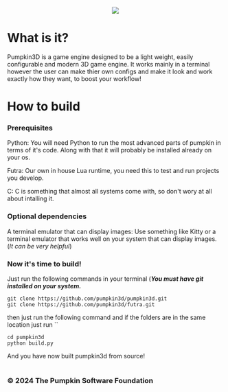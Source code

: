 <p align="center">
    <img src="https://i.imgur.com/NLbzlFQ.png">
</p>


<p align="center">
  <h1>What is it?</h1>
  <p>
    Pumpkin3D is a game engine designed to be a light weight, easily configurable and modern 3D game engine. It works mainly in a terminal however the user can make thier own configs and make it look and work
    exactly how they want, to boost your workflow!
  </p>
</p>

<p align="center">
  <h1>How to build</h1>
  <p>
    <h3>Prerequisites</h3>
  </p>
  <p>
    Python: You will need Python to run the most advanced parts of pumpkin in terms of it's code. Along with that it will probably be installed already on your os.
  </p>
  <p>
    Futra: Our own in house Lua runtime, you need this to test and run projects you develop.
  </p>
    <p>
    C: C is something that almost all systems come with, so don't wory at all about intalling it.
  </p>
  <p>
    <h3>Optional dependencies</h3>
  </p>
  <p>
    A terminal emulator that can display images: Use something like Kitty or a terminal emulator that works well on your system that can display images. (<i>It can be very helpful</i>)
  </p>
  <p>
  <h3>Now it's time to build!</h3>
  </p>
  <p>
Just run the following commands in your terminal (<i><b>You must have git installed on your system.</b></i>
</p>
<p>

    git clone https://github.com/pumpkin3d/pumpkin3d.git
    git clone https://github.com/pumpkin3d/futra.git

then just run the following command and if  the folders are in the same location just run ``

    cd pumpkin3d
    python build.py

</p>
And you have now built pumpkin3d from source!

<h1> </h1>

<h3>© 2024 The Pumpkin Software Foundation<h3>
</p>
